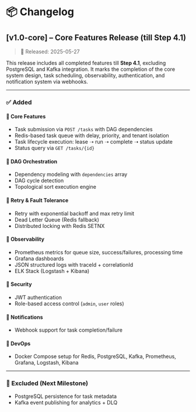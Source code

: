 # 📦 Changelog

## [v1.0-core] – Core Features Release (till Step 4.1)
> 🚀 Released: 2025-05-27

This release includes all completed features till **Step 4.1**, excluding PostgreSQL and Kafka integration. It marks the completion of the core system design, task scheduling, observability, authentication, and notification system via webhooks.

---

### ✅ Added

#### 🔹 Core Features
- Task submission via `POST /tasks` with DAG dependencies
- Redis-based task queue with delay, priority, and tenant isolation
- Task lifecycle execution: lease ➝ run ➝ complete ➝ status update
- Status query via `GET /tasks/{id}`

#### 🔹 DAG Orchestration
- Dependency modeling with `dependencies` array
- DAG cycle detection
- Topological sort execution engine

#### 🔹 Retry & Fault Tolerance
- Retry with exponential backoff and max retry limit
- Dead Letter Queue (Redis fallback)
- Distributed locking with Redis SETNX

#### 🔹 Observability
- Prometheus metrics for queue size, success/failures, processing time
- Grafana dashboards
- JSON structured logs with traceId + correlationId
- ELK Stack (Logstash + Kibana)

#### 🔹 Security
- JWT authentication
- Role-based access control (`admin`, `user` roles)

#### 🔹 Notifications
- Webhook support for task completion/failure

#### 🔹 DevOps
- Docker Compose setup for Redis, PostgreSQL, Kafka, Prometheus, Grafana, Logstash, Kibana

---

### 🚫 Excluded (Next Milestone)

- PostgreSQL persistence for task metadata
- Kafka event publishing for analytics + DLQ

